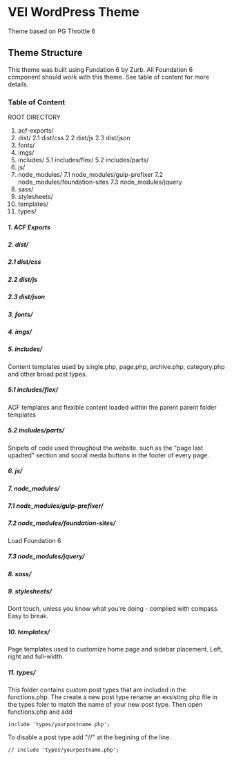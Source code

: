 # VEI WordPress Theme
Theme based on PG Throttle 6

## Theme Structure
This theme was built using Fundation 6 by Zurb. All Foundation 6 component should work with this theme. See table of content for more details.

### Table of Content
ROOT DIRECTORY
1. acf-exports/
2. dist/
2.1 dist/css
2.2 dist/js
2.3 dist/json
3. fonts/
4. imgs/
5. includes/
5.1 includes/flex/
5.2 includes/parts/
6. js/
7. node_modules/
7.1 node_modules/gulp-prefixer
7.2 node_modules/foundation-sites
7.3 node_modules/jquery
8. sass/
9. stylesheets/
10. templates/
11. types/

##### 1. ACF Exports


##### 2. dist/


##### 2.1 dist/css


##### 2.2 dist/js


##### 2.3 dist/json


##### 3. fonts/


##### 4. imgs/


##### 5. includes/
Content templates used by single.php, page.php, archive.php, category.php and other broad post types.

##### 5.1 includes/flex/
ACF templates and flexible content loaded within the parent parent folder templates

##### 5.2 includes/parts/
Snipets of code used throughout the website. such as the "page last upadted" section and social media buttons in the footer of every page.

##### 6. js/


##### 7. node_modules/


##### 7.1 node_modules/gulp-prefixer/


##### 7.2 node_modules/foundation-sites/

Load Foundation 6

##### 7.3 node_modules/jquery/


##### 8. sass/


##### 9. stylesheets/
Dont touch, unless you know what you're doing - complied with compass. Easy to break.

##### 10. templates/
Page templates used to customize home page and sidebar placement. Left, right and full-width. 

##### 11. types/
This folder contains custom post types that are included in the functions.php. The create a new post type rename an exsisting php file in the types foler to match the name of your new post type. Then open functions.php and add

```
include 'types/yourpostname.php';
```

To disable a post type add "//" at the begining of the line.

```
// include 'types/yourpostname.php';
```


